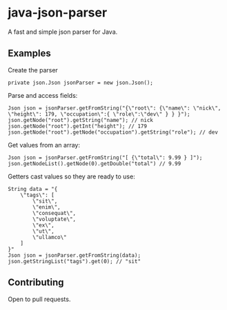 # java-json-parser

A fast and simple json parser for Java. 

## Examples

Create the parser

```
private json.Json jsonParser = new json.Json();
```

Parse and access fields:

```
Json json = jsonParser.getFromString("{\"root\": {\"name\": \"nick\", \"height\": 179, \"occupation\":{ \"role\":\"dev\" } } }");
json.getNode("root").getString("name"); // nick
json.getNode("root").getInt("height"); // 179
json.getNode("root").getNode("occupation").getString("role"); // dev
```

Get values from an array:

```
Json json = jsonParser.getFromString("[ {\"total\": 9.99 } ]");
json.getNodeList().getNode(0).getDouble("total") // 9.99
```

Getters cast values so they are ready to use:

```
String data = "{
    \"tags\": [
        \"sit\",
        \"enim\",
        \"consequat\",
        \"voluptate\",
        \"ex\",
        \"ut\",
        \"ullamco\"
    ]
}"
Json json = jsonParser.getFromString(data);
json.getStringList("tags").get(0); // "sit"
```

## Contributing

Open to pull requests.